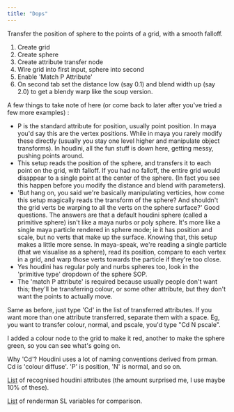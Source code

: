```yaml
---
title: "Dops"
---
```


<houdini-example title="Attribute Transfer and Position" author="mestela" file="attribute_transfer_position.hip">
  Transfer the position of sphere to the points of a grid, with a smooth falloff.

  1. Create grid
  1. Create sphere
  1. Create attribute transfer node
  1. Wire grid into first input, sphere into second
  1. Enable 'Match P Attribute'
  1. On second tab set the distance low (say 0.1) and blend width up (say 2.0) to get a blendy warp like the soup version.

  A few things to take note of here (or come back to later after you've tried a few more examples) :

  * P is the standard attribute for position, usually point position. In maya you'd say this are the vertex positions. While in maya you rarely modify these directly (usually you stay one level higher and manipulate object transforms). In houdini, all the fun stuff is down here, getting messy, pushing points around.
  * This setup reads the position of the sphere, and transfers it to each point on the grid, with falloff. If you had no falloff, the entire grid would disappear to a single point at the center of the sphere. (In fact you see this happen before you modify the distance and blend with parameters).
  * 'But hang on, you said we're basically manipulating verticies, how come this setup magically reads the transform of the sphere? And shouldn't the grid verts be warping to all the verts on the sphere surface?' Good questions. The answers are that a default houdini sphere (called a primitive sphere) isn't like a maya nurbs or poly sphere. It's more like a single maya particle rendered in sphere mode; ie it has position and scale, but no verts that make up the surface. Knowing that, this setup makes a little more sense. In maya-speak, we're reading a single particle (that we visualise as a sphere), read its position, compare to each vertex in a grid, and warp those verts towards the particle if they're too close.
  * Yes houdini has regular poly and nurbs spheres too, look in the 'primitive type' dropdown of the sphere SOP.
  * The 'match P attribute' is required because usually people don't want this; they'll be transferring colour, or some other attribute, but they don't want the points to actually move.

</houdini-example>

<houdini-example title="Attribute Transfer and Colour" author="mestela" file="attribute_transfer_color_and_position.hip">
  Same as before, just type 'Cd' in the list of transferred attributes. If you want more than one attribute transferred, separate them with a space. Eg, you want to transfer colour, normal, and pscale, you'd type "Cd N pscale".

  I added a colour node to the grid to make it red, another to make the sphere green, so you can see what's going on.

  Why 'Cd'? Houdini uses a lot of naming conventions derived from prman. Cd is 'colour diffuse'. 'P' is position, 'N' is normal, and so on.

  [List](http://www.sidefx.com/docs/houdini14.0/model/attributes#idm140573562786112) of recognised houdini attributes (the amount surprised me, I use maybe 10% of these).

  [List](http://renderman.pixar.com/view/shader-global-variables-tables) of renderman SL variables for comparison.

</houdini-example>
